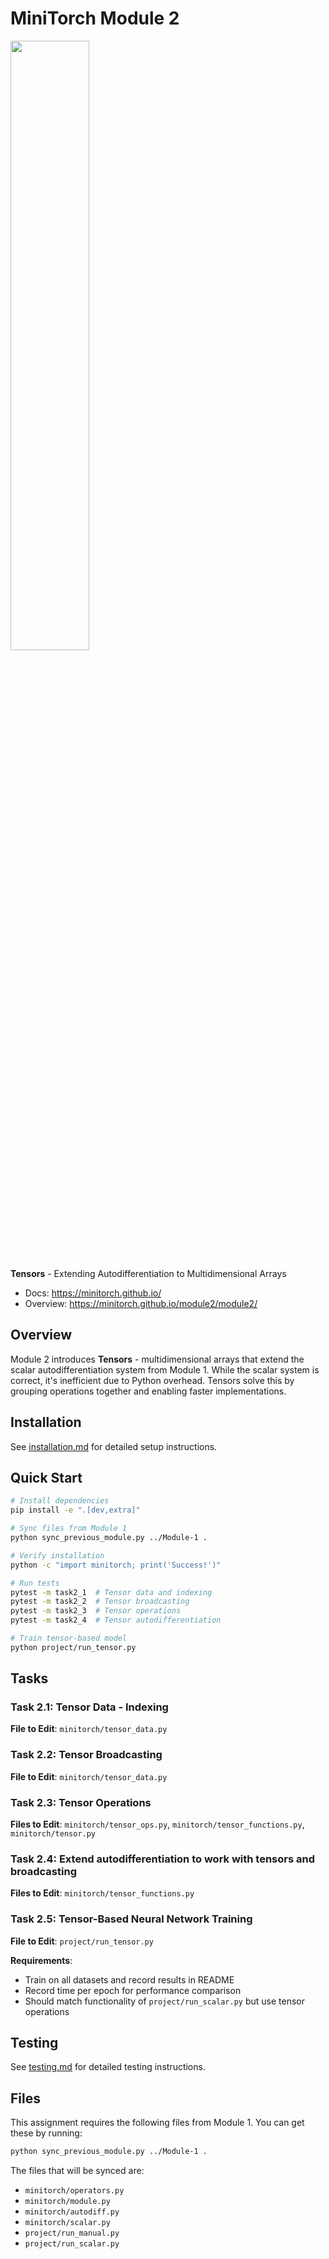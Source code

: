 # MiniTorch Module 2

<img src="https://minitorch.github.io/minitorch.svg" width="50%">

**Tensors** - Extending Autodifferentiation to Multidimensional Arrays

* Docs: https://minitorch.github.io/
* Overview: https://minitorch.github.io/module2/module2/

## Overview

Module 2 introduces **Tensors** - multidimensional arrays that extend the scalar autodifferentiation system from Module 1. While the scalar system is correct, it's inefficient due to Python overhead. Tensors solve this by grouping operations together and enabling faster implementations.

## Installation

See [installation.md](installation.md) for detailed setup instructions.

## Quick Start

```bash
# Install dependencies
pip install -e ".[dev,extra]"

# Sync files from Module 1
python sync_previous_module.py ../Module-1 .

# Verify installation
python -c "import minitorch; print('Success!')"

# Run tests
pytest -m task2_1  # Tensor data and indexing
pytest -m task2_2  # Tensor broadcasting
pytest -m task2_3  # Tensor operations
pytest -m task2_4  # Tensor autodifferentiation

# Train tensor-based model
python project/run_tensor.py
```

## Tasks

### Task 2.1: Tensor Data - Indexing
**File to Edit**: `minitorch/tensor_data.py`

### Task 2.2: Tensor Broadcasting
**File to Edit**: `minitorch/tensor_data.py`

### Task 2.3: Tensor Operations
**Files to Edit**: `minitorch/tensor_ops.py`, `minitorch/tensor_functions.py`, `minitorch/tensor.py`

### Task 2.4: Extend autodifferentiation to work with tensors and broadcasting
**Files to Edit**: `minitorch/tensor_functions.py`

### Task 2.5: Tensor-Based Neural Network Training
**File to Edit**: `project/run_tensor.py`

**Requirements**:
- Train on all datasets and record results in README
- Record time per epoch for performance comparison
- Should match functionality of `project/run_scalar.py` but use tensor operations

## Testing

See [testing.md](testing.md) for detailed testing instructions.

## Files

This assignment requires the following files from Module 1. You can get these by running:

```bash
python sync_previous_module.py ../Module-1 .
```

The files that will be synced are:

- `minitorch/operators.py`
- `minitorch/module.py`
- `minitorch/autodiff.py`
- `minitorch/scalar.py`
- `project/run_manual.py`
- `project/run_scalar.py`